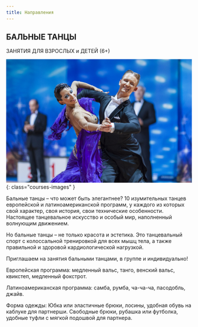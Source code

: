 ```yaml
---
title: Направления
---
```


## БАЛЬНЫЕ ТАНЦЫ

ЗАНЯТИЯ ДЛЯ ВЗРОСЛЫХ и ДЕТЕЙ (6+)

![Изображение бальных танцев](/images/courses/ballroom_dancing.jpg){: class="courses-images" }

Бальные танцы – что может быть элегантнее? 10 изумительных танцев европейской и латиноамериканской программ, у каждого из которых свой характер, своя история, свои технические особенности. Настоящее танцевальное искусство и особый мир, наполненный волнующим движением. 

Но бальные танцы – не только красота и эстетика. Это танцевальный спорт с колоссальной тренировкой для всех мышц тела, а также правильной и здоровой кардиологической нагрузкой.

Приглашаем на занятия бальными танцами, в группе и индивидуально!

Европейская программа: медленный вальс, танго, венский вальс, квикстеп, медленный фокстрот.

Латиноамериканская программа: самба, румба, ча-ча-ча, пасодобль, джайв.

Форма одежды: Юбка или эластичные брюки, лосины, удобная обувь на каблуке для партнерши. Свободные брюки, рубашка или футболка, удобные туфли с мягкой подошвой для партнера.


